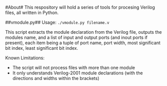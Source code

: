 #About#
This respository will hold a series of tools for procesing Verilog files, all written in Python.

##vmodule.py##
Usage:
`./vmodule.py filename.v`

This script extracts the module declaration from the Verilog file, outputs the modules name, and a list of input and output ports (and inout ports if present), each item being a tuple of port name, port width, most significant bit index, least significant bit index.

Known Limitations:

- The script will not process files with more than one module
- It only understands Verilog-2001 module declarations (with the directions and widths within the brackets)

